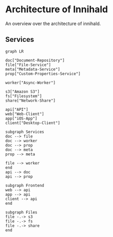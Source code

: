 # Architecture of Innihald
An overview over the architecture of innihald.

## Services

```mermaid
graph LR

doc["Document-Repository"]
file["File-Service"]
meta["Metadata-Service"]
prop["Custom-Properties-Service"]

worker["Async-Worker"]

s3["Amazon S3"]
fs["Filesystem"]
share["Network-Share"]

api["API"]
web["Web-Client"]
app["iOS-App"]
client["Desktop-Client"]

subgraph Services
doc --> file
doc --> worker
doc --> prop
doc --> meta
prop --> meta

file --> worker
end
api --> doc
api --> prop

subgraph Frontend
web --> api
app --> api
client --> api
end

subgraph Files
file -.-> s3
file -.-> fs
file -.-> share
end
```
